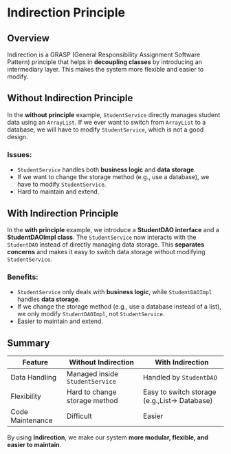 # Indirection Principle 

## Overview
Indirection is a GRASP (General Responsibility Assignment Software Pattern) principle that helps in **decoupling classes** by introducing an intermediary layer. This makes the system more flexible and easier to modify.

## Without Indirection Principle
In the **without principle** example, `StudentService` directly manages student data using an `ArrayList`. If we ever want to switch from `ArrayList` to a database, we will have to modify `StudentService`, which is not a good design.

### Issues:
- `StudentService` handles both **business logic** and **data storage**.
- If we want to change the storage method (e.g., use a database), we have to modify `StudentService`.
- Hard to maintain and extend.

## With Indirection Principle
In the **with principle** example, we introduce a **StudentDAO interface** and a **StudentDAOImpl class**. The `StudentService` now interacts with the `StudentDAO` instead of directly managing data storage. This **separates concerns** and makes it easy to switch data storage without modifying `StudentService`.

### Benefits:
- `StudentService` only deals with **business logic**, while `StudentDAOImpl` handles **data storage**.
- If we change the storage method (e.g., use a database instead of a list), we only modify `StudentDAOImpl`, not `StudentService`.
- Easier to maintain and extend.

## Summary
| Feature            | Without Indirection              | With Indirection                                 |
|------------------- |-------------------               |-----------------                                 |
| Data Handling      | Managed inside `StudentService`  | Handled by `StudentDAO`                          |
| Flexibility        | Hard to change storage method    | Easy to switch storage (e.g.,List→ Database)    |   
| Code Maintenance   | Difficult                        | Easier                                           |

By using **Indirection**, we make our system **more modular, flexible, and easier to maintain**.



